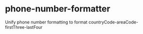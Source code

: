 # phone-number-formatter
Unify phone number formatting to format countryCode-areaCode-firstThree-lastFour
